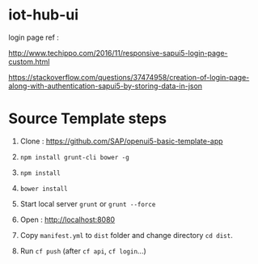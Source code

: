 # iot-hub-ui

login page ref : 

http://www.techippo.com/2016/11/responsive-sapui5-login-page-custom.html

https://stackoverflow.com/questions/37474958/creation-of-login-page-along-with-authentication-sapui5-by-storing-data-in-json

# Source Template steps

1. Clone : https://github.com/SAP/openui5-basic-template-app

2. `npm install grunt-cli bower -g`

3. `npm install`

4. `bower install`

5. Start local server `grunt` or `grunt --force`

6. Open : [http://localhost:8080](http://localhost:8080)

7. Copy `manifest.yml` to `dist` folder and change directory `cd dist`. 

8. Run `cf push` (after `cf api`, `cf login`...)